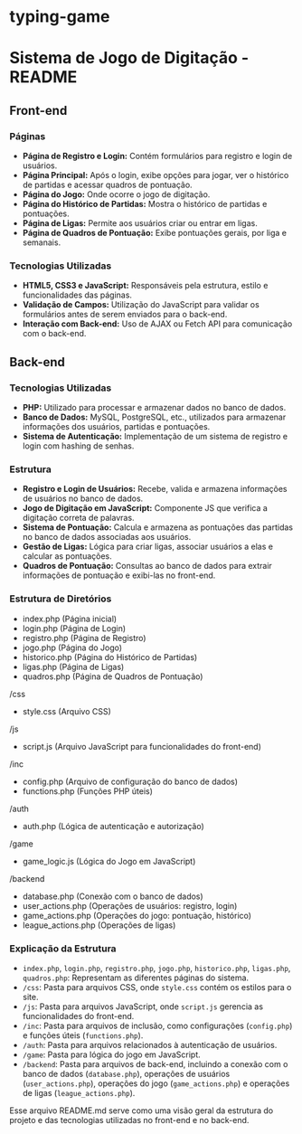 # typing-game
# Sistema de Jogo de Digitação - README

## Front-end

### Páginas

- **Página de Registro e Login:** Contém formulários para registro e login de usuários.
- **Página Principal:** Após o login, exibe opções para jogar, ver o histórico de partidas e acessar quadros de pontuação.
- **Página do Jogo:** Onde ocorre o jogo de digitação.
- **Página do Histórico de Partidas:** Mostra o histórico de partidas e pontuações.
- **Página de Ligas:** Permite aos usuários criar ou entrar em ligas.
- **Página de Quadros de Pontuação:** Exibe pontuações gerais, por liga e semanais.

### Tecnologias Utilizadas

- **HTML5, CSS3 e JavaScript:** Responsáveis pela estrutura, estilo e funcionalidades das páginas.
- **Validação de Campos:** Utilização do JavaScript para validar os formulários antes de serem enviados para o back-end.
- **Interação com Back-end:** Uso de AJAX ou Fetch API para comunicação com o back-end.

## Back-end

### Tecnologias Utilizadas

- **PHP:** Utilizado para processar e armazenar dados no banco de dados.
- **Banco de Dados:** MySQL, PostgreSQL, etc., utilizados para armazenar informações dos usuários, partidas e pontuações.
- **Sistema de Autenticação:** Implementação de um sistema de registro e login com hashing de senhas.

### Estrutura

- **Registro e Login de Usuários:** Recebe, valida e armazena informações de usuários no banco de dados.
- **Jogo de Digitação em JavaScript:** Componente JS que verifica a digitação correta de palavras.
- **Sistema de Pontuação:** Calcula e armazena as pontuações das partidas no banco de dados associadas aos usuários.
- **Gestão de Ligas:** Lógica para criar ligas, associar usuários a elas e calcular as pontuações.
- **Quadros de Pontuação:** Consultas ao banco de dados para extrair informações de pontuação e exibi-las no front-end.

### Estrutura de Diretórios

- index.php (Página inicial)
- login.php (Página de Login)
- registro.php (Página de Registro)
- jogo.php (Página do Jogo)
- historico.php (Página do Histórico de Partidas)
- ligas.php (Página de Ligas)
- quadros.php (Página de Quadros de Pontuação)

/css
  - style.css (Arquivo CSS)

/js
  - script.js (Arquivo JavaScript para funcionalidades do front-end)

/inc
  - config.php (Arquivo de configuração do banco de dados)
  - functions.php (Funções PHP úteis)

/auth
  - auth.php (Lógica de autenticação e autorização)
  
/game
  - game_logic.js (Lógica do Jogo em JavaScript)

/backend
  - database.php (Conexão com o banco de dados)
  - user_actions.php (Operações de usuários: registro, login)
  - game_actions.php (Operações do jogo: pontuação, histórico)
  - league_actions.php (Operações de ligas)


### Explicação da Estrutura

- `index.php`, `login.php`, `registro.php`, `jogo.php`, `historico.php`, `ligas.php`, `quadros.php`: Representam as diferentes páginas do sistema.
- `/css`: Pasta para arquivos CSS, onde `style.css` contém os estilos para o site.
- `/js`: Pasta para arquivos JavaScript, onde `script.js` gerencia as funcionalidades do front-end.
- `/inc`: Pasta para arquivos de inclusão, como configurações (`config.php`) e funções úteis (`functions.php`).
- `/auth`: Pasta para arquivos relacionados à autenticação de usuários.
- `/game`: Pasta para lógica do jogo em JavaScript.
- `/backend`: Pasta para arquivos de back-end, incluindo a conexão com o banco de dados (`database.php`), operações de usuários (`user_actions.php`), operações do jogo (`game_actions.php`) e operações de ligas (`league_actions.php`).

Esse arquivo README.md serve como uma visão geral da estrutura do projeto e das tecnologias utilizadas no front-end e no back-end.
